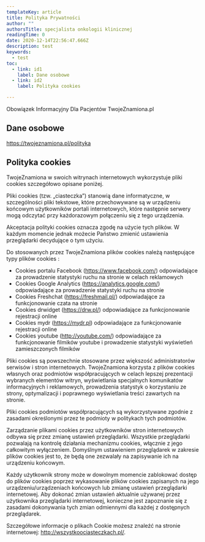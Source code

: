 ```yaml
---
templateKey: article
title: Polityka Prywatności
author: ""
authorsTitle: specjalista onkologii klinicznej
readingTime: 0
date: 2020-12-14T22:56:47.666Z
description: test
keywords:
  - test
toc:
  - link: id1
    label: Dane osobowe
  - link: id2
    label: Polityka cookies

---
```

Obowiązek Informacyjny Dla Pacjentów TwojeZnamiona.pl


<span id="id1" />

## Dane osobowe



https://twojeznamiona.pl/polityka


<span id="id2" />

## Polityka cookies



TwojeZnamiona w swoich witrynach internetowych wykorzystuje pliki cookies szczegółowo opisane poniżej.

Pliki cookies (tzw. „ciasteczka”) stanowią dane informatyczne, w szczególności pliki tekstowe, które przechowywane są w urządzeniu końcowym użytkowników portali internetowych, które następnie serwery mogą odczytać przy każdorazowym połączeniu się z tego urządzenia.

Akceptacja polityki cookies oznacza zgodę na użycie tych plików. W każdym momencie jednak możecie Państwo zmienić ustawienia przeglądarki decydujące o tym użyciu.

Do stosowanych przez TwojeZnamiona plików cookies należą następujące typy plików cookies :

* Cookies portalu Facebook (https://www.facebook.com/) odpowiadające za prowadzenie statystyki ruchu na stronie w celach reklamowych
* Cookies Google Analytics (https://analytics.google.com/) odpowiadające za prowadzenie statystyki ruchu na stronie
* Cookies Freshchat (https://freshmail.pl/) odpowiadające za funkcjonowanie czata na stronie
* Cookies drwidget (https://drw.pl/) odpowiadające za funkcjonowanie rejestracji online
* Cookies mydr (https://mydr.pl) odpowiadające za funkcjonowanie rejestracji online
* Cookies youtube (http://youtube.com/) odpowiadające za funkcjonowanie filmików youtube i prowadzenie statystyki wyświetleń zamieszczonych filmików

Pliki cookies są powszechnie stosowane przez większość administratorów serwisów i stron internetowych. TwojeZnamiona korzysta z plików cookies własnych oraz podmiotów współpracujących w celach lepszej prezentacji wybranych elementów witryn, wyświetlania specjalnych komunikatów informacyjnych i reklamowych, prowadzenia statystyk o korzystaniu ze strony, optymalizacji i poprawnego wyświetlania treści zawartych na stronie.

Pliki cookies podmiotów współpracujących są wykorzystywane zgodnie z zasadami określonymi przez te podmioty w politykach tych podmiotów.

Zarządzanie plikami cookies przez użytkowników stron internetowych odbywa się przez zmianę ustawień przeglądarki. Wszystkie przeglądarki pozwalają na kontrolę działania mechanizmu cookies, włącznie z jego całkowitym wyłączeniem. Domyślnym ustawieniem przeglądarek w zakresie plików cookies jest to, że będą one zezwalały na zapisywanie ich na urządzeniu końcowym.

Każdy użytkownik strony może w dowolnym momencie zablokować dostęp do plików cookies poprzez wykasowanie plików cookies zapisanych na jego urządzeniu/urządzeniach końcowych lub zmianę ustawień przeglądarki internetowej. Aby dokonać zmian ustawień aktualnie używanej przez użytkownika przeglądarki internetowej, konieczne jest zapoznanie się z zasadami dokonywania tych zmian odmiennymi dla każdej z dostępnych przeglądarek.

Szczegółowe informacje o plikach Cookie możesz znaleźć na stronie internetowej: http://wszystkoociasteczkach.pl/.




